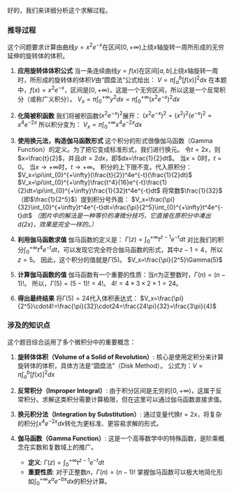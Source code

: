 好的，我们来详细分析这个求解过程。

### 推导过程

这个问题要求计算由曲线$y=x^2e^{-x}$在区间$[0, +\infty)$上绕$x$轴旋转一周所形成的无穷延伸的旋转体的体积。

1.  **应用旋转体体积公式**
    当一条连续曲线$y=f(x)$在区间$[a, b]$上绕$x$轴旋转一周时，所形成的旋转体的体积$V$由“圆盘法”公式给出：
    $V=\pi\int_{a}^{b}[f(x)]^2dx$
    在本题中，$f(x)=x^2e^{-x}$，区间是$[0, +\infty)$，这是一个无穷区间，所以这是一个反常积分（或称广义积分）。
    $V_x=\pi\int_{0}^{+\infty}y^2dx=\pi\int_{0}^{+\infty}(x^2e^{-x})^2dx$

2.  **化简被积函数**
    我们将被积函数$(x^2e^{-x})^2$展开：
    $(x^2e^{-x})^2=(x^2)^2(e^{-x})^2=x^4e^{-2x}$
    所以积分变为：
    $V_x=\pi\int_{0}^{+\infty}x^4e^{-2x}dx$

3.  **使用换元法，构造伽马函数形式**
    这个积分的形式很像伽马函数（Gamma Function）的定义。为了把它变成标准形式，我们进行换元。
    令$t=2x$，则$x=\frac{t}{2}$，并且$dt=2dx$，即$dx=\frac{1}{2}dt$。
    当$x=0$时，$t=0$。
    当$x\to+\infty$时，$t\to+\infty$。
    积分的上下限不变。代入原积分：
    $V_x=\pi\int_{0}^{+\infty}(\frac{t}{2})^4e^{-t}(\frac{1}{2}dt)$
    $V_x=\pi\int_{0}^{+\infty}\frac{t^4}{16}e^{-t}\frac{1}{2}dt=\pi\int_{0}^{+\infty}\frac{1}{32}t^4e^{-t}dt$
    将常数$\frac{1}{32}$（即$\frac{1}{2^5}$）提到积分号外面：
    $V_x=\frac{\pi}{32}\int_{0}^{+\infty}t^4e^{-t}dt=\frac{\pi}{2^5}\int_{0}^{+\infty}t^4e^{-t}dt$
    *（图片中的解法是一种等价的凑微分技巧，它直接在原积分中凑出$d(2x)$，效果是完全一样的。）*

4.  **利用伽马函数求值**
    伽马函数的定义是：
    $\Gamma(z)=\int_{0}^{+\infty}t^{z-1}e^{-t}dt$
    对比我们的积分$\int_{0}^{+\infty}t^4e^{-t}dt$，可以发现它完全符合伽马函数的形式，其中$z-1=4$，所以$z=5$。
    因此，这个积分的值就是$\Gamma(5)$。
    $V_x=\frac{\pi}{2^5}\Gamma(5)$

5.  **计算伽马函数的值**
    伽马函数有一个重要的性质：当$n$为正整数时，$\Gamma(n)=(n-1)!$。
    所以，$\Gamma(5)=(5-1)!=4!$。
    $4!=4\times3\times2\times1=24$。

6.  **得出最终结果**
    将$\Gamma(5)=24$代入体积表达式：
    $V_x=\frac{\pi}{2^5}\cdot4!=\frac{\pi}{32}\cdot24=\frac{24\pi}{32}=\frac{3\pi}{4}$

### 涉及的知识点

这个题目综合运用了多个微积分中的重要概念：

1.  **旋转体体积（Volume of a Solid of Revolution）**:
    核心是使用定积分来计算旋转体的体积，具体方法是“圆盘法”（Disk Method）。
    公式为：$V=\pi\int_{a}^{b}[f(x)]^2dx$

2.  **反常积分（Improper Integral）**:
    由于积分区间是无穷的$[0, +\infty)$，这属于反常积分。求解这类积分需要计算极限，但在这里可以通过伽马函数直接求值。

3.  **换元积分法（Integration by Substitution）**:
    通过变量代换$t=2x$，将复杂的积分$\int x^4e^{-2x}dx$转化为更标准、更容易求解的形式。

4.  **伽马函数（Gamma Function）**:
    这是一个高等数学中的特殊函数，是阶乘概念在实数和复数域上的推广。
    *   **定义**: $\Gamma(z)=\int_{0}^{+\infty}t^{z-1}e^{-t}dt$
    *   **重要性质**: 对于正整数$n$，$\Gamma(n)=(n-1)!$
    掌握伽马函数可以极大地简化形如$\int_{0}^{+\infty}x^ae^{-bx}dx$的积分计算。